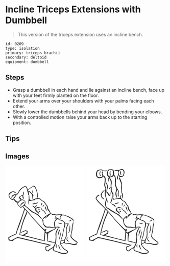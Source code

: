 # Incline Triceps Extensions with Dumbbell
> This version of the triceps extension uses an incline bench.

``` 
id: 0209 
type: isolation 
primary: triceps brachii 
secondary: deltoid 
equipment: dumbbell 
``` 

## Steps

 - Grasp a dumbbell in each hand and lie against an incline bench, face up with your feet firmly planted on the floor.
 - Extend your arms over your shoulders with your palms facing each other.
 - Slowly lower the dumbbells behind your head by bending your elbows.
 - With a controlled motion raise your arms back up to the starting position.

## Tips


## Images

<svg width="187pt" height="300" viewBox="0 0 187 225" xmlns="http://www.w3.org/2000/svg">
  <g fill="#FFF">
    <path d="M0 0h187v225H0V0m34.22 55.96c-2.8 3.13-4.16 7.24-6.85 10.41-2.87 1.91-4.88 4.67-6.6 7.6-2.16.61-1.59 2.94-1.91 4.64-4.58.1-8.28-3.78-9.67-7.85-.52-4.62 4.53-6.73 7.53-9.17 3.73.29 6.85 2.29 9.86 4.31-2-3.68-6.77-7.53-11.09-5.26-3.33 1.46-7.31 3.49-7.78 7.54-.65 5.37 3.88 9.53 8.06 12.05 1.32.91 2.34-.59 3.4-1.15 2.51 3.07 5.11 7.67 9.64 7.39-2.33 5.79 4.01 9.24 7.75 12.26 1.52-1.11 3.05-2.2 4.54-3.32.01 2.41 1.92 4.02 3.29 5.77-4.65 15.56-11.07 30.52-16.17 45.95-1.52 3.87-2.73 7.86-3.43 11.96-5.88 2.99-12.11 5.22-17.75 8.7-.1 2.39 0 4.81.69 7.13 3.04.63 6.08 1.24 9.17 1.52 4.32-3.36 9.3-8.01 15.24-6.29 6.39 1.12 12.69 2.73 18.94 4.45 12.44 1.82 24.41 5.8 36.74 8.16 5.13 1.38 10.48 1.86 15.49 3.71-3.14 1-6.26 2.07-9.26 3.44.2 2.62.35 5.24.43 7.87 1.99 1.32 4.16 2.35 6.44 3.09 2.65-4.09 7.28-5.74 10.92-8.68-1.84 3.86 1.25 8.13 5.22 8.67 5.89 1.15 10.84 5.29 16.96 5.52 3.88.04 8.19.59 11.61-1.65 1.01-1.14 2.54-3 1.13-4.44-2.12-3.09-6.12-3.81-8.72-6.32-2.28-3.3-5.65-5.79-7.15-9.62 2.2-1.25 4.42-2.48 6.63-3.71 2.8 2.57 6.91 2.08 10.42 2.24 5.29-.21 9.76 3.86 15.13 2.79 2.11-.05 6.86-1.08 5.35-3.89-4.59 1.67-9.78 2.36-14.4.37-4.27-1.71-8.85-.83-13.3-.65-3.39-5.18 1.36-10.75 3.2-15.62.64-4.92.35-9.92.02-14.85-.09-5.62 2.97-10.58 5.22-15.53-2.68-.1-5.35-.01-8.02.22-1.65-5.34-6.89-8.93-12.46-8.62 2.27-2.41-.86-6.23 1.99-8.39 1.76-2.89 5.2-2.6 8.07-2 4.54 1.72 9.13 3.39 13.05 6.33 3.95.75 7.34 3.84 7.7 7.93-1.38 5.25-3.05 10.49-3.33 15.95-.23 4.93-1.44 9.73-2.51 14.52-.43 2.15-1.19 4.65.33 6.56 4.03 6.03 11.11 8.83 15.91 14.14l-.32-2.83c-3.96-4.05-9.43-6.38-12.97-10.85-3.55-5.01-.23-11 .71-16.28.99-3.52.26-7.25 1.09-10.77 1.97-4.15 1.02-8.85 1.79-13.26.5-3.92-4.25-4.66-6.67-6.53-4.11-3.25-9.31-4.54-14.31-5.7-1.92-1.7-4.51-1.59-6.87-1.01l1.31-1.59c-4.18 1.08-8.53.39-12.77 1.06-3.25.49-6.31-2.6-9.42-.69-1.39-1.27-3.17-1.7-5-1.87-.39-4.21-3.42-7.37-5.5-10.83-.97-2.14-.93-4.59-1.83-6.76-1.63-2.49-4.27-4.29-5.17-7.23-.97-2.95-4.35-3.83-6.77-5.24-2.49-1.07-3.22-4.49-6.04-4.93-5.29-1.29-11.11-.23-15.75 2.58-3.08 1.55-6.78 1.69-8.9-1.42.25-3.08-.08-6.15-.59-9.18-2.18 3.05-.42 6.88-1.21 10.29-.83 4.36-.99 9 .85 13.14.13-3.13-.14-6.24-.21-9.36 4.92-.11 9.61-2.48 14.53-1.89-.13-.49-.37-1.49-.49-1.99 4.47-.26 10.15-3.26 13.64.98 2.26 3 6.26 3.59 8.73 6.32.54 1.16.94 2.39 1.36 3.6 4.61 2.76 4.92 8.3 6.12 12.96 2.09 2.97 4.6 5.64 6.62 8.69-4.67 1.28-8.06 4.9-12.26 7.1-3.13 1.68-4.97 4.84-7.26 7.43 1.43 3.56 1.41 7.47 2.5 11.1 1.55 2.4 3.2 4.8 5.25 6.81 3.15 1.28 6.59 1.03 9.91.86 4.29.34 8.5 1.4 12.82 1.62l-1.36 2.08c-6.65 1.63-12.35 5.56-18.69 8-.8-.79-1.6-1.59-2.39-2.39.73-1.87 1.5-3.73 2.25-5.59-1.51.31-3.04.58-4.56.81-1.66-.73-2.86-2.12-4.15-3.33-7.47-7.23-14.54-14.86-21.57-22.5-6.51-8.41-13.57-16.36-20.96-23.99a24.87 24.87 0 0 1-3.91-4.94c4.03-1.88 6.61 2.41 9.8 4.04 4.06 4.59 8.38 9.24 14.2 11.62 3.48 1.27 6.46 3.52 9.6 5.43 4.2 2.66 6.59 7.56 11.2 9.61-2.17-4.07-5.72-7.28-8.71-10.76-4.74-2.65-9.43-5.42-14.28-7.86-1.9-1.5-3.57-3.31-5.78-4.37-2.6-1.21-3.64-4.25-6.2-5.53-1.64-1.03-3.72-1.78-4.46-3.74-1.62-2.62 1.65-5.48.45-8.25-2.17-3.86-6.86-7.21-11.4-5.18.25-.72.73-2.15.97-2.87-1.1-.88-2.2-1.78-3.31-2.67 1.87-1.93 4.08-3.46 6.55-4.51.08 2.82.21 5.72 1.84 8.15 2.38-.92.97-2.99.56-4.66-1.68-4.14 2.76-8.77-.06-12.7-.69 2.78-1.11 5.63-1.73 8.43-4.47.65-8.17 3.59-9.97 7.71.51-.14 1.53-.42 2.04-.57.87 1.44 1.69 2.91 2.47 4.4-1.9 1.33-3.64 2.85-5.33 4.44-3.97-1.33-7.03-4.23-9.55-7.46 2.1-1.74 3.19-4.23 4.49-6.55 1.3-2.24 4.06-3.14 5.24-5.47 2.49-4.66 5.53-9.2 9.72-12.51 2.36-1.55 4.97-2.68 7.34-4.23 1.85 2.06 3.07 4.59 3.6 7.3.97 4.73 2.71 9.29 3.31 14.1.51-.77 1.02-1.54 1.52-2.31-.34-2.53-.7-5.06-1.31-7.54 3.43 3.04 9.16 5.46 8.8 10.88.22 2.75.66 5.47 1.05 8.2 2.59-2.88.08-7.11 2.13-10.39-1.07-1.15-2.14-2.31-3.22-3.44.79-3.01 3.46-6.58 1.53-9.63-.9 3.11-1.39 6.31-1.92 9.5-1.98-1.91-3.83-4.02-6.17-5.51-.84-.73-4.52-1.12-2.56-2.54 1.73-1.77 3.48-3.53 5.72-4.65 2.52-1.24 4.26-4.29 7.34-4.02 3.19 2.67 4.54 6.85 5.94 10.65 2.16 5.19.86 10.96 2.17 16.34.3-.4.91-1.18 1.21-1.58.39-9.02-2.13-17.92-6.61-25.71-1.73-1.48-4.51-1.13-6.16.33-3.17 2.57-7.1 4.11-9.76 7.29-.31.1-.94.28-1.25.37-.66-3.64-1.9-7.33-5.59-8.87-4.63 2.21-9.52 4.44-12.71 8.63m-19.6 20.15c.85-1.33 1.64-2.71 2.51-4.02 2.31-2.7 6.13-3.25 8.76-5.51-5.5-.6-12.65 3-11.27 9.53m54.05 10.26c-1.01.52-2.02 1.03-3.03 1.54l.52 1.96c-.83-.29-2.49-.88-3.32-1.17.86.64 1.71 1.29 2.55 1.94 2.63-1.06 5.51-1.09 8.2-1.88 1.03-.77 3.07-1.19 2.76-2.87-2.65 1.01-5.39 1.76-8.21 2.06.13-.4.4-1.19.53-1.58m15.64 7.7c.96-2.19 1.89-4.39 2.76-6.62-3.18-.2-3.35 4.37-2.76 6.62m3.18 2.63c1.6-1.54 3.04-3.24 4.46-4.95-2.81-.59-4 2.78-4.46 4.95m-18.25.26c-1.86-1.27-3.54-3.03-5.92-3.22 1.38 1.94 3.26 3.4 4.94 5.06 1.74 2.03 1.69 4.89 2.65 7.29 1.67 1.6 3.84 2.64 5.32 4.46.77 1.26 2.12 1.47 3.47 1.59-.97-1.87-1.84-4.01-3.94-4.85-2.37-.78-2.45-3.44-3.23-5.4-1.31-1.31-1.86-3.08-2.45-4.78 1.92-.9 3.39-2.44 4.54-4.18-2.75-.36-3.88 2.32-5.38 4.03M93.4 94.9c-.91 4.74 1.93 9.11 5.14 12.3-2.79-3.64-1.86-8.92-5.14-12.3m-22.05 4.28c.64.39 1.29.78 1.95 1.17 2.87-2.74 6.9-1.42 10.11-3.09-2.43-.11-4.84-.44-7.26-.63-1.61.83-3.12 1.86-4.8 2.55m12.59 2.84c2.6 2.78 6.27 4.42 8.47 7.61 1.21 1.57 1.74 3.75 3.65 4.67-1.51-5.19-5.16-10.02-10.48-11.67-.22-1.15-.44-2.3-.76-3.43-1.76-.13-1.01 1.78-.88 2.82m-8.05-.84c1.51.76 3.05 2.29 4.85 1.41-.27-2.35-3.31-1.08-4.85-1.41m1.18 4.68c1.42 1.03 2.98 1.83 4.61 2.48.05-.64.16-1.94.21-2.58-1.61.04-3.21.02-4.82.1m77.01 20.07c-.85 2.81-3.64 3.2-6.12 3.68 1.36.22 2.72.46 4.11.5 1.8-.44 4.26-2.59 2.01-4.18m-2.48 12.95c-1.04 3.57-.51 7.32-1.09 10.95-.69 2.81-1.81 5.5-2.42 8.33 4.92-5 4.5-12.86 3.51-19.28m-5.57 28.04c-.99 1.92-2.01 3.89-2.29 6.06 1.25 1.97 2.61 4.73 5.22 4.91-.67-2.09-2.38-3.43-4-4.78.44-2.03 1.7-4.07 1.07-6.19z"/>
    <path d="M29.32 89.15c2.04-3.87 5.6-6.72 9.55-8.47 3.55-.11 6.31 2.41 8.07 5.23-1.31 5.48-6.27 8.36-10.7 11.1-2.99-1.97-5.86-4.28-6.92-7.86m5.83 5.08c2.18-1.49 3.05-4.32 5.44-5.56 1.62-.82 3.35-1.43 5.02-2.15-4.82-2.87-10.33 2.91-10.46 7.71zM30.15 147.95c5.83-14.91 10.45-30.25 15.71-45.36 1.5 1.47 2.95 3 4.4 4.52a146.11 146.11 0 0 1-5.3 12.74c-5.43 13.24-9.1 27.12-11.93 41.12-.05 1.6 1.91 1.52 2.94 1.91 10.38 2.52 20.75 5.1 31.12 7.67 7.81 1.67 15.43 4.28 23.36 5.43.63.28 1.27.56 1.91.85.92-6.49.99-13.06 1.51-19.58 1.45 1 2.85 2.39 4.8 1.68-1.05 6.02-1.17 12.19-.52 18.27 3.38.3 6.5 1.82 9.87 2.28 2.87.86 6.38.39 8.69 2.61-1.32 2.69-2.79 5.3-4.23 7.93-3.98 3.41-9.25 4.92-12.84 8.87-1.3-.91-2.72-1.69-3.8-2.86-.23-1.7-.07-3.42-.06-5.13 4.25-.9 7.91-3.3 11.64-5.41-3.98.2-7.4-2.23-11.26-2.77-15.27-2.73-30.05-7.57-45.25-10.61-8.3-1.6-16.4-4.33-24.83-5.2l.52 1.87c-4.24 1.11-7.92 3.54-11.78 5.53-1.47-.24-2.94-.47-4.41-.69-.62-1.43-1.25-2.87-1.9-4.29 5.09-4.44 12.04-5.85 17.86-9.13.24-4.35 1.89-8.38 3.78-12.25z"/>
    <path d="M51.27 108.15c5.66 5.61 10.5 11.94 15.54 18.09 8.37 8.63 16.21 17.75 24.71 26.25 1.44 1.5.69 3.69.6 5.5-.77 5.74-.61 11.54-1.31 17.28-3.7-1.76-7.77-2.36-11.7-3.34-11.72-2.93-23.33-6.27-35.05-9.22a131.7 131.7 0 0 1 7.77-3.72c.2-2.13.39-4.26.55-6.39-1.77-.46-3.54-.89-5.3-1.39-3.83 1.91-7.86 3.35-11.82 4.95 1.55-4.64 2.92-9.34 3.94-14.12 3.02-9.52 6.27-19.03 10.82-27.94.98-1.83 1.01-3.94 1.25-5.95zM97.61 120.91c3.67-2.49 6.03-7.3 10.75-7.91 1.03 1.02 1.93 2.16 2.89 3.26.85-.64 1.7-1.29 2.54-1.96 5.08 4.21 11.55.58 17.35 1.07-2.95 2.31-4.18 6.37-2.58 9.86-.64.39-1.27.78-1.9 1.17l-.06-.89c-1.47-2.23-3.55-3.62-6.28-3.62-.67-1.58-1.55-3.08-3-4.05.1 1.32.24 2.64.42 3.95-.9.63-1.82 1.22-2.77 1.76 2.09.07 4.18.17 6.27.29-7.11 4.15-8.47 13.65-5.11 20.68-4.85.51-9.32-2.16-14.16-1.72-2.19-.16-4.78.55-6.58-1.08a35.664 35.664 0 0 1-4.79-4.4c-.99-2.89-1.99-6.1-.89-9.11-.83-.51-1.66-1.02-2.48-1.53 3.28-3.05 6.45-6.25 10.42-8.43l-.04 2.66m-1.78-.78c-1.02.8-2.33 2.1-1.95 3.51 1.36.03 2.21-1.55 3.02-2.46.15-.88-.21-1.23-1.07-1.05z"/>
    <path d="M117.92 129.13c1.19-1.78 3.1-2.92 4.78-4.2 4.16 2.47 8.86 3.73 13.19 5.81 2.71 1.35 2.7 4.67 2.98 7.27-.89 6.8-3.4 13.29-4.11 20.12-1.33 8.69-6.21 16.83-5.63 25.77 2.1 4.27 5.17 8.01 8.22 11.64 2.91 2.11 6.49 3.36 8.49 6.55-1.41 1.16-2.99 2.23-4.93 1.97-3.04-.14-6.13 1.37-9.06-.03-5.1-2.18-10.53-3.39-15.77-5.13-2.4-.76-3.02-3.67-2.52-5.85 1.65-4.13 3.94-7.97 5.45-12.16 1.16-6.88.91-13.91.92-20.86-.11-5.77 4.76-10.09 5.24-15.65 1.11.18 3.33.53 4.44.71-3.35-3.23-7.89-2.38-11.92-1.23-1.24-4.8-2.06-10.1.23-14.73m5.92 4.94c2.95 1.97 8.36 3.72 10.06-.58-3.26 1.98-6.61-.06-10.06.58m.8 21.36c-.68 3.18-1.5 6.43-.99 9.7 1.11-5.37 4.17-10.3 4.32-15.82-2.13 1.32-2.61 3.92-3.33 6.12m6.05-1.27c-1.9 6.61-3.7 13.28-4.69 20.1 3.78-5.94 3.68-13.26 5.58-19.86-.22-.06-.66-.18-.89-.24m-10.66 38.99c.98-3.05-.54-6.3.82-9.36-3.71 1.6-2.06 6.57-.82 9.36m4.62-5.37c.61 3.49 2.33 6.98 5.15 9.2-.85-3.98-3.93-7.39-3.19-11.66-.88.67-2.43 1.04-1.96 2.46z"/>
    <path d="M140.98 136.41c1.81.16 3.63.29 5.44.44-1.68 4.93-4.77 9.73-4.1 15.13.39 3.64.4 7.3.12 10.95-.12 4.22-2.72 7.72-4.22 11.52-2.41-.66-4.78-.06-7.04.85 1.06-5.55 4.22-10.51 4.61-16.22.21-3.86 2.03-7.44 1.87-11.33 2.35-3.34 3.32-7.3 3.32-11.34zM118.86 146.64c-.41-.62-.81-1.24-1.21-1.86 1.32-.09 3.96-.26 5.28-.34.48.48.96.96 1.44 1.45-3.35 2.78-4.71 7.08-6.07 11.05-1.26 3.61.35 7.31.02 10.98-.32 4.15-1.06 8.26-1.33 12.42-5.65-1.85-11.56-3.86-17.56-3.61-.3-6.42.7-12.84 1.84-19.14 4.97-1.83 8.7-5.81 13.67-7.57 1.58-.75 2.65-2.22 3.92-3.38zM35.1 156.55c4.64.63 8.42-3.13 12.88-3.4 2.64-.15 3.34 3 1.44 4.43-2.61 1.68-5.55 2.82-8.13 4.58-2.45-.38-4.89-.76-7.35-1.04.37-1.53.76-3.05 1.16-4.57zM130.63 176.94c2.23-1.32 4.7-1.82 7.27-1.3.03 4.41-4.11 5.8-7.39 7.42.06-2.04.1-4.08.12-6.12z"/>
  </g>
  <g fill="#333">
    <path d="M34.22 55.96c3.19-4.19 8.08-6.42 12.71-8.63 3.69 1.54 4.93 5.23 5.59 8.87.31-.09.94-.27 1.25-.37 2.66-3.18 6.59-4.72 9.76-7.29 1.65-1.46 4.43-1.81 6.16-.33 4.48 7.79 7 16.69 6.61 25.71-.3.4-.91 1.18-1.21 1.58-1.31-5.38-.01-11.15-2.17-16.34-1.4-3.8-2.75-7.98-5.94-10.65-3.08-.27-4.82 2.78-7.34 4.02-2.24 1.12-3.99 2.88-5.72 4.65-1.96 1.42 1.72 1.81 2.56 2.54 2.34 1.49 4.19 3.6 6.17 5.51.53-3.19 1.02-6.39 1.92-9.5 1.93 3.05-.74 6.62-1.53 9.63 1.08 1.13 2.15 2.29 3.22 3.44-2.05 3.28.46 7.51-2.13 10.39-.39-2.73-.83-5.45-1.05-8.2.36-5.42-5.37-7.84-8.8-10.88.61 2.48.97 5.01 1.31 7.54-.5.77-1.01 1.54-1.52 2.31-.6-4.81-2.34-9.37-3.31-14.1-.53-2.71-1.75-5.24-3.6-7.3-2.37 1.55-4.98 2.68-7.34 4.23-4.19 3.31-7.23 7.85-9.72 12.51-1.18 2.33-3.94 3.23-5.24 5.47-1.3 2.32-2.39 4.81-4.49 6.55 2.52 3.23 5.58 6.13 9.55 7.46 1.69-1.59 3.43-3.11 5.33-4.44-.78-1.49-1.6-2.96-2.47-4.4-.51.15-1.53.43-2.04.57 1.8-4.12 5.5-7.06 9.97-7.71.62-2.8 1.04-5.65 1.73-8.43 2.82 3.93-1.62 8.56.06 12.7.41 1.67 1.82 3.74-.56 4.66-1.63-2.43-1.76-5.33-1.84-8.15a19.993 19.993 0 0 0-6.55 4.51c1.11.89 2.21 1.79 3.31 2.67-.24.72-.72 2.15-.97 2.87 4.54-2.03 9.23 1.32 11.4 5.18 1.2 2.77-2.07 5.63-.45 8.25.74 1.96 2.82 2.71 4.46 3.74 2.56 1.28 3.6 4.32 6.2 5.53 2.21 1.06 3.88 2.87 5.78 4.37 4.85 2.44 9.54 5.21 14.28 7.86 2.99 3.48 6.54 6.69 8.71 10.76-4.61-2.05-7-6.95-11.2-9.61-3.14-1.91-6.12-4.16-9.6-5.43-5.82-2.38-10.14-7.03-14.2-11.62-3.19-1.63-5.77-5.92-9.8-4.04a24.87 24.87 0 0 0 3.91 4.94c7.39 7.63 14.45 15.58 20.96 23.99 7.03 7.64 14.1 15.27 21.57 22.5 1.29 1.21 2.49 2.6 4.15 3.33 1.52-.23 3.05-.5 4.56-.81-.75 1.86-1.52 3.72-2.25 5.59.79.8 1.59 1.6 2.39 2.39 6.34-2.44 12.04-6.37 18.69-8l1.36-2.08c-4.32-.22-8.53-1.28-12.82-1.62-3.32.17-6.76.42-9.91-.86-2.05-2.01-3.7-4.41-5.25-6.81-1.09-3.63-1.07-7.54-2.5-11.1 2.29-2.59 4.13-5.75 7.26-7.43 4.2-2.2 7.59-5.82 12.26-7.1-2.02-3.05-4.53-5.72-6.62-8.69-1.2-4.66-1.51-10.2-6.12-12.96-.42-1.21-.82-2.44-1.36-3.6-2.47-2.73-6.47-3.32-8.73-6.32-3.49-4.24-9.17-1.24-13.64-.98.12.5.36 1.5.49 1.99-4.92-.59-9.61 1.78-14.53 1.89.07 3.12.34 6.23.21 9.36-1.84-4.14-1.68-8.78-.85-13.14.79-3.41-.97-7.24 1.21-10.29.51 3.03.84 6.1.59 9.18 2.12 3.11 5.82 2.97 8.9 1.42 4.64-2.81 10.46-3.87 15.75-2.58 2.82.44 3.55 3.86 6.04 4.93 2.42 1.41 5.8 2.29 6.77 5.24.9 2.94 3.54 4.74 5.17 7.23.9 2.17.86 4.62 1.83 6.76 2.08 3.46 5.11 6.62 5.5 10.83 1.83.17 3.61.6 5 1.87 3.11-1.91 6.17 1.18 9.42.69 4.24-.67 8.59.02 12.77-1.06l-1.31 1.59c2.36-.58 4.95-.69 6.87 1.01 5 1.16 10.2 2.45 14.31 5.7 2.42 1.87 7.17 2.61 6.67 6.53-.77 4.41.18 9.11-1.79 13.26-.83 3.52-.1 7.25-1.09 10.77-.94 5.28-4.26 11.27-.71 16.28 3.54 4.47 9.01 6.8 12.97 10.85l.32 2.83c-4.8-5.31-11.88-8.11-15.91-14.14-1.52-1.91-.76-4.41-.33-6.56 1.07-4.79 2.28-9.59 2.51-14.52.28-5.46 1.95-10.7 3.33-15.95-.36-4.09-3.75-7.18-7.7-7.93-3.92-2.94-8.51-4.61-13.05-6.33-2.87-.6-6.31-.89-8.07 2-2.85 2.16.28 5.98-1.99 8.39 5.57-.31 10.81 3.28 12.46 8.62 2.67-.23 5.34-.32 8.02-.22-2.25 4.95-5.31 9.91-5.22 15.53.33 4.93.62 9.93-.02 14.85-1.84 4.87-6.59 10.44-3.2 15.62 4.45-.18 9.03-1.06 13.3.65 4.62 1.99 9.81 1.3 14.4-.37 1.51 2.81-3.24 3.84-5.35 3.89-5.37 1.07-9.84-3-15.13-2.79-3.51-.16-7.62.33-10.42-2.24-2.21 1.23-4.43 2.46-6.63 3.71 1.5 3.83 4.87 6.32 7.15 9.62 2.6 2.51 6.6 3.23 8.72 6.32 1.41 1.44-.12 3.3-1.13 4.44-3.42 2.24-7.73 1.69-11.61 1.65-6.12-.23-11.07-4.37-16.96-5.52-3.97-.54-7.06-4.81-5.22-8.67-3.64 2.94-8.27 4.59-10.92 8.68-2.28-.74-4.45-1.77-6.44-3.09-.08-2.63-.23-5.25-.43-7.87 3-1.37 6.12-2.44 9.26-3.44-5.01-1.85-10.36-2.33-15.49-3.71-12.33-2.36-24.3-6.34-36.74-8.16-6.25-1.72-12.55-3.33-18.94-4.45-5.94-1.72-10.92 2.93-15.24 6.29-3.09-.28-6.13-.89-9.17-1.52-.69-2.32-.79-4.74-.69-7.13 5.64-3.48 11.87-5.71 17.75-8.7.7-4.1 1.91-8.09 3.43-11.96 5.1-15.43 11.52-30.39 16.17-45.95-1.37-1.75-3.28-3.36-3.29-5.77-1.49 1.12-3.02 2.21-4.54 3.32-3.74-3.02-10.08-6.47-7.75-12.26-4.53.28-7.13-4.32-9.64-7.39-1.06.56-2.08 2.06-3.4 1.15-4.18-2.52-8.71-6.68-8.06-12.05.47-4.05 4.45-6.08 7.78-7.54 4.32-2.27 9.09 1.58 11.09 5.26-3.01-2.02-6.13-4.02-9.86-4.31-3 2.44-8.05 4.55-7.53 9.17 1.39 4.07 5.09 7.95 9.67 7.85.32-1.7-.25-4.03 1.91-4.64 1.72-2.93 3.73-5.69 6.6-7.6 2.69-3.17 4.05-7.28 6.85-10.41m-4.9 33.19c1.06 3.58 3.93 5.89 6.92 7.86 4.43-2.74 9.39-5.62 10.7-11.1-1.76-2.82-4.52-5.34-8.07-5.23-3.95 1.75-7.51 4.6-9.55 8.47m.83 58.8c-1.89 3.87-3.54 7.9-3.78 12.25-5.82 3.28-12.77 4.69-17.86 9.13.65 1.42 1.28 2.86 1.9 4.29 1.47.22 2.94.45 4.41.69 3.86-1.99 7.54-4.42 11.78-5.53l-.52-1.87c8.43.87 16.53 3.6 24.83 5.2 15.2 3.04 29.98 7.88 45.25 10.61 3.86.54 7.28 2.97 11.26 2.77-3.73 2.11-7.39 4.51-11.64 5.41-.01 1.71-.17 3.43.06 5.13 1.08 1.17 2.5 1.95 3.8 2.86 3.59-3.95 8.86-5.46 12.84-8.87 1.44-2.63 2.91-5.24 4.23-7.93-2.31-2.22-5.82-1.75-8.69-2.61-3.37-.46-6.49-1.98-9.87-2.28-.65-6.08-.53-12.25.52-18.27-1.95.71-3.35-.68-4.8-1.68-.52 6.52-.59 13.09-1.51 19.58-.64-.29-1.28-.57-1.91-.85-7.93-1.15-15.55-3.76-23.36-5.43-10.37-2.57-20.74-5.15-31.12-7.67-1.03-.39-2.99-.31-2.94-1.91 2.83-14 6.5-27.88 11.93-41.12 1.97-4.16 3.73-8.41 5.3-12.74-1.45-1.52-2.9-3.05-4.4-4.52-5.26 15.11-9.88 30.45-15.71 45.36m21.12-39.8c-.24 2.01-.27 4.12-1.25 5.95-4.55 8.91-7.8 18.42-10.82 27.94-1.02 4.78-2.39 9.48-3.94 14.12 3.96-1.6 7.99-3.04 11.82-4.95 1.76.5 3.53.93 5.3 1.39-.16 2.13-.35 4.26-.55 6.39a131.7 131.7 0 0 0-7.77 3.72c11.72 2.95 23.33 6.29 35.05 9.22 3.93.98 8 1.58 11.7 3.34.7-5.74.54-11.54 1.31-17.28.09-1.81.84-4-.6-5.5-8.5-8.5-16.34-17.62-24.71-26.25-5.04-6.15-9.88-12.48-15.54-18.09m46.34 12.76l.04-2.66c-3.97 2.18-7.14 5.38-10.42 8.43.82.51 1.65 1.02 2.48 1.53-1.1 3.01-.1 6.22.89 9.11 1.45 1.61 3.07 3.08 4.79 4.4 1.8 1.63 4.39.92 6.58 1.08 4.84-.44 9.31 2.23 14.16 1.72-3.36-7.03-2-16.53 5.11-20.68-2.09-.12-4.18-.22-6.27-.29.95-.54 1.87-1.13 2.77-1.76-.18-1.31-.32-2.63-.42-3.95 1.45.97 2.33 2.47 3 4.05 2.73 0 4.81 1.39 6.28 3.62l.06.89c.63-.39 1.26-.78 1.9-1.17-1.6-3.49-.37-7.55 2.58-9.86-5.8-.49-12.27 3.14-17.35-1.07-.84.67-1.69 1.32-2.54 1.96-.96-1.1-1.86-2.24-2.89-3.26-4.72.61-7.08 5.42-10.75 7.91m20.31 8.22c-2.29 4.63-1.47 9.93-.23 14.73 4.03-1.15 8.57-2 11.92 1.23-1.11-.18-3.33-.53-4.44-.71-.48 5.56-5.35 9.88-5.24 15.65-.01 6.95.24 13.98-.92 20.86-1.51 4.19-3.8 8.03-5.45 12.16-.5 2.18.12 5.09 2.52 5.85 5.24 1.74 10.67 2.95 15.77 5.13 2.93 1.4 6.02-.11 9.06.03 1.94.26 3.52-.81 4.93-1.97-2-3.19-5.58-4.44-8.49-6.55-3.05-3.63-6.12-7.37-8.22-11.64-.58-8.94 4.3-17.08 5.63-25.77.71-6.83 3.22-13.32 4.11-20.12-.28-2.6-.27-5.92-2.98-7.27-4.33-2.08-9.03-3.34-13.19-5.81-1.68 1.28-3.59 2.42-4.78 4.2m23.06 7.28c0 4.04-.97 8-3.32 11.34.16 3.89-1.66 7.47-1.87 11.33-.39 5.71-3.55 10.67-4.61 16.22 2.26-.91 4.63-1.51 7.04-.85 1.5-3.8 4.1-7.3 4.22-11.52.28-3.65.27-7.31-.12-10.95-.67-5.4 2.42-10.2 4.1-15.13-1.81-.15-3.63-.28-5.44-.44m-22.12 10.23c-1.27 1.16-2.34 2.63-3.92 3.38-4.97 1.76-8.7 5.74-13.67 7.57-1.14 6.3-2.14 12.72-1.84 19.14 6-.25 11.91 1.76 17.56 3.61.27-4.16 1.01-8.27 1.33-12.42.33-3.67-1.28-7.37-.02-10.98 1.36-3.97 2.72-8.27 6.07-11.05-.48-.49-.96-.97-1.44-1.45-1.32.08-3.96.25-5.28.34.4.62.8 1.24 1.21 1.86m-83.76 9.91c-.4 1.52-.79 3.04-1.16 4.57 2.46.28 4.9.66 7.35 1.04 2.58-1.76 5.52-2.9 8.13-4.58 1.9-1.43 1.2-4.58-1.44-4.43-4.46.27-8.24 4.03-12.88 3.4m95.53 20.39c-.02 2.04-.06 4.08-.12 6.12 3.28-1.62 7.42-3.01 7.39-7.42-2.57-.52-5.04-.02-7.27 1.3z"/>
    <path d="M14.62 76.11c-1.38-6.53 5.77-10.13 11.27-9.53-2.63 2.26-6.45 2.81-8.76 5.51-.87 1.31-1.66 2.69-2.51 4.02zM35.15 94.23c.13-4.8 5.64-10.58 10.46-7.71-1.67.72-3.4 1.33-5.02 2.15-2.39 1.24-3.26 4.07-5.44 5.56zM68.67 86.37c-.13.39-.4 1.18-.53 1.58 2.82-.3 5.56-1.05 8.21-2.06.31 1.68-1.73 2.1-2.76 2.87-2.69.79-5.57.82-8.2 1.88-.84-.65-1.69-1.3-2.55-1.94.83.29 2.49.88 3.32 1.17l-.52-1.96c1.01-.51 2.02-1.02 3.03-1.54zM84.31 94.07c-.59-2.25-.42-6.82 2.76-6.62-.87 2.23-1.8 4.43-2.76 6.62zM87.49 96.7c.46-2.17 1.65-5.54 4.46-4.95-1.42 1.71-2.86 3.41-4.46 4.95zM69.24 96.96c1.5-1.71 2.63-4.39 5.38-4.03-1.15 1.74-2.62 3.28-4.54 4.18.59 1.7 1.14 3.47 2.45 4.78.78 1.96.86 4.62 3.23 5.4 2.1.84 2.97 2.98 3.94 4.85-1.35-.12-2.7-.33-3.47-1.59-1.48-1.82-3.65-2.86-5.32-4.46-.96-2.4-.91-5.26-2.65-7.29-1.68-1.66-3.56-3.12-4.94-5.06 2.38.19 4.06 1.95 5.92 3.22zM93.4 94.9c3.28 3.38 2.35 8.66 5.14 12.3-3.21-3.19-6.05-7.56-5.14-12.3z"/>
    <path d="M71.35 99.18c1.68-.69 3.19-1.72 4.8-2.55 2.42.19 4.83.52 7.26.63-3.21 1.67-7.24.35-10.11 3.09-.66-.39-1.31-.78-1.95-1.17zM83.94 102.02c-.13-1.04-.88-2.95.88-2.82.32 1.13.54 2.28.76 3.43 5.32 1.65 8.97 6.48 10.48 11.67-1.91-.92-2.44-3.1-3.65-4.67-2.2-3.19-5.87-4.83-8.47-7.61zM75.89 101.18c1.54.33 4.58-.94 4.85 1.41-1.8.88-3.34-.65-4.85-1.41zM77.07 105.86c1.61-.08 3.21-.06 4.82-.1-.05.64-.16 1.94-.21 2.58-1.63-.65-3.19-1.45-4.61-2.48zM95.83 120.13c.86-.18 1.22.17 1.07 1.05-.81.91-1.66 2.49-3.02 2.46-.38-1.41.93-2.71 1.95-3.51zM154.08 125.93c2.25 1.59-.21 3.74-2.01 4.18-1.39-.04-2.75-.28-4.11-.5 2.48-.48 5.27-.87 6.12-3.68zM123.84 134.07c3.45-.64 6.8 1.4 10.06-.58-1.7 4.3-7.11 2.55-10.06.58zM151.6 138.88c.99 6.42 1.41 14.28-3.51 19.28.61-2.83 1.73-5.52 2.42-8.33.58-3.63.05-7.38 1.09-10.95zM124.64 155.43c.72-2.2 1.2-4.8 3.33-6.12-.15 5.52-3.21 10.45-4.32 15.82-.51-3.27.31-6.52.99-9.7zM130.69 154.16c.23.06.67.18.89.24-1.9 6.6-1.8 13.92-5.58 19.86.99-6.82 2.79-13.49 4.69-20.1zM146.03 166.92c.63 2.12-.63 4.16-1.07 6.19 1.62 1.35 3.33 2.69 4 4.78-2.61-.18-3.97-2.94-5.22-4.91.28-2.17 1.3-4.14 2.29-6.06zM120.03 193.15c-1.24-2.79-2.89-7.76.82-9.36-1.36 3.06.16 6.31-.82 9.36zM124.65 187.78c-.47-1.42 1.08-1.79 1.96-2.46-.74 4.27 2.34 7.68 3.19 11.66-2.82-2.22-4.54-5.71-5.15-9.2z"/>
  </g>
</svg>

<svg width="187pt" height="300" viewBox="0 0 187 225" xmlns="http://www.w3.org/2000/svg">
  <g fill="#FFF">
    <path d="M0 0h187v225H0V0m25.98 11.16c-2.7 4.48-4.01 10.22-1.08 14.93 2.8 4.43 9.07 3.59 13.26 1.92.44-1.11.89-2.22 1.43-3.29 1.5 1.58 3.68 2.83 4.13 5.15.33 4.07 0 8.14-.8 12.13-.98 3.99.82 7.87 2.55 11.35-.54 2.84-.66 5.74-1.3 8.57-1.25 5.61 1.28 11.05 3.3 16.15-2.21 5.58-4.75 12.07-1.52 17.8 1.47 4.25 6.28 5.09 9.13 8.04 1.9 1.65 4.17 2.76 6.36 3.95 5.55 3.65 12.19 5.77 16.91 10.66 2.65 2.38 4.69 5.59 8.14 6.9-2.47-4.01-5.8-7.44-8.97-10.89-3.74-2.21-7.69-4.06-11.22-6.61-3.28-2.52-7.34-3.79-10.5-6.5-2.03-1.95-4.93-2.4-7.16-4.02-3.2-4.93-2.42-11.09-.43-16.32.45 1.92.9 3.83 1.36 5.75.26-.39.76-1.16 1.01-1.55-.05-5.07-3.19-9.37-4.1-14.26-1.01-4.62-.37-9.37.51-13.94 1-4.89-2.75-9.15-1.98-14.03.78-4.62 1.47-9.29.9-13.98-1.02-2.64-2.44-5.29-5.41-6.05-.55-1.44-1.14-2.87-1.89-4.22.19-2.09.57-4.17 1.56-6.04 3.39.4 6.82.4 10.21-.04-1.58 2.83-1.64 6.09-1.34 9.24 1.03 2.45 3.6 3.78 4.71 6.18 1.32 2.94 3.56 5.49 4.09 8.75.94 4.35-.71 8.77.03 13.13.57 3.01-.4 6.08.18 9.09 1.04 2.55 3.14 4.84 2.84 7.78-.1 2.67-.31 5.33-.47 8-.37 4.61-2.56 8.78-3.93 13.13 3.68-2.33 4.63-6.78 5.67-10.7.94-3.94-1.35-8.07.51-11.87.73 2.96-1.22 6.63 1.26 9 .43-3.13.3-6.28.04-9.41-.85-1.19-1.63-2.42-2.32-3.7-2.66-3.23-.57-7.49-1.83-11.15-1.2-3.99 1.16-8.01.55-12.09.2-4.24-3.09-7.26-4.84-10.8 1.81-.15 3.69.07 5.45-.45 1.53-.97 2.69-2.4 3.99-3.64 4.86 5.13 2.67 12.56 2.81 18.85-.58 5.91 4.74 11.3 2.38 17.19-2.26 5.46-1.18 11.82 2.25 16.52.03-3.45-.71-6.83-1.21-10.23-.51-3.22 1.12-6.19 2.17-9.12.66 1.14 1.32 2.28 1.97 3.42-1.04 4.25-1.24 8.68-.14 12.93.44-.56 1.88-.68 1.54-1.64-.85-3.72-.17-7.46.15-11.19-.97-2.63-2.43-5.04-3.87-7.44l-.56 4.08c-.16-2.73.43-5.78-1.22-8.18-2.75-5.13-.11-10.97-1-16.4-.64-3.15-.53-6.86-3.14-9.15-2.18-1.73-.78-4.59-1.08-6.93-.16-3.38-1.86-7.82-5.98-7.48-3.2.24-8.41-.84-9.18 3.54-3.08-1.68-6.75-.06-10.08-.52-3.86-4.62-10.24-2.37-14.8-.3m50.3-.69c-3.65-.56-7.75-.56-10.73 1.95 3.15-.07 6.28-.84 9.44-.42-.3 4.62-.37 9.32 2.24 13.35 2.68 1.38 5.91.89 8.75.35 3.39-1.87 3.76-6.34 4.29-9.76.76-3.76-2.2-8.09-6.16-8.03-2.91-.34-5.28 1.6-7.83 2.56M75.1 33.53c.2-3.68-.14-7.43-1.29-10.94-1.78 3.47-1.02 7.89 1.29 10.94m-23.98-7.71c.63 5.28 1.56 10.54 2.89 15.7 0-5.25.24-11.24-2.89-15.7m26.07 3.42c1.69 4.94 4.46 9.5 5.49 14.66.43 2.72-.73 5.35-.69 8.06.43 2.04 1.15 4.07.78 6.19-.68 3.79 1.57 7.18 1.95 10.85-.21 2.8-.94 5.59-.41 8.41 2.44-3.68 2.89-8.94 1.11-13-1.97-2.85-1.05-6.16-.92-9.34-1.13-5.15.68-10.45-.83-15.55-.96-4.35-3.18-8.23-4.77-12.34-.57.68-1.14 1.37-1.71 2.06m-30.35 9.83c.08 3.58 2.24 6.58 3.03 9.98-1.34 4.84-2.55 9.82-1.81 14.89 1.14.79 2.45 1.29 3.6 2.07.03.79.09 2.37.11 3.17 1.54.56 3.08 1.14 4.62 1.72.62-3.03 1.29-6.07 1.34-9.18-.52 1.53-.97 3.07-1.32 4.64-.82.75-1.64 1.49-2.46 2.23-.12-3.35-2.36-5.54-4.63-7.65.04-3.88.81-7.84 2.81-11.21-1.44-3.68-2.36-7.81-5.29-10.66m6.81 14.05c-.01.46-.01 1.37-.01 1.83 2.02-1.14 4.11-2.42 4.2-5.06-1.54.88-2.82 2.12-4.19 3.23M34.34 67.55c.61 2.38.78 4.94 2.06 7.08 1.64 2.26 4.17 3.8 6.86 4.47-2.29-3.01-6.27-4.95-6.71-9.12.23-5.6 4.24-9.62 7.96-13.3-5.28 1.4-7.88 6.41-10.17 10.87m-12.11 8.53c4.63 10.56 15.11 16.35 22.16 25.02-1.89 5.55-3.27 11.26-5.67 16.62-2.32 7.97-5.96 15.46-8.45 23.37-1.9 6.01-4.52 11.81-5.54 18.08-5.93 2.86-12.1 5.22-17.76 8.63.1 2.36.11 4.73.61 7.05 3.04.66 6.1 1.29 9.2 1.64 3.46-2.71 7.01-5.67 11.38-6.73 10 .64 19.39 4.63 29.29 5.92 10.2 2.14 20.2 5.11 30.43 7.11 5.19 1.32 10.51 2.04 15.66 3.56-3.21 1.08-6.42 2.15-9.5 3.55.18 2.65.34 5.3.46 7.96 2.01 1.2 4.13 2.21 6.31 3.06 2.76-3.85 7.04-5.86 10.82-8.47-.9 2.91.27 6.5 3.27 7.64 3.65 1.32 7.46 2.19 10.91 4.03 5 2.56 10.8 2.7 16.26 2.04 2.53-.34 5.47-2.22 5.19-5.06-2.12-4.18-7.61-4.56-10.16-8.32-2.05-2.73-4.86-4.93-6.1-8.21 1.9-1.61 4.21-2.57 6.34-3.8 3.1 2.15 7.01 2.15 10.62 2.11 3.33-.03 6.4 1.31 9.47 2.42 4.32 1.02 9.33.62 12.6-2.72-2.74-1.01-5.38.62-8.12.67-5.18 1-9.8-2.86-14.97-2.13-2 .15-4 .21-6 .29l-1.76-2.48c.54-4.69 2.75-8.87 4.74-13.06.65-4.91.34-9.91.03-14.85-.06-5.62 2.93-10.61 5.28-15.52-2.67-.1-5.34-.03-8 .2-1.76-5.14-6.51-8.5-11.9-8.74-.21-.27-.63-.8-.84-1.07.76-3.71 1.24-8.51 5.66-9.63 6.69.23 12.7 3.69 18.31 7.03 4.42.84 8.45 5.78 6.32 10.23-1.39 5.08-2.64 10.22-2.8 15.51-.34 5.83-2.74 11.36-2.89 17.19 3.41 7.35 11.71 10.25 16.97 16 .36-3.55-3.12-5.02-5.37-6.95-3.56-2.73-8.17-5.09-9.44-9.75-1.02-4.55 1.35-8.92 2.07-13.35 1.14-4.51 0-9.36 2.08-13.67.19-4.17.85-8.4.59-12.57-5.99-4.9-13.08-8.52-20.72-10.13-2.01-1.34-4.43-1.48-6.76-1.03.23-.32.7-.95.94-1.26-4.16.67-8.4.29-12.57.86-3.22.34-6.21-2.29-9.4-.86-1.53-.91-3.2-1.49-4.95-1.81-.61-5.58-6.13-9-6.59-14.58-.32-4.3-4.81-6.32-6.03-10.23-1.26-3.33-5.34-3.92-7.83-6.01-1.43-1.7-2.82-3.43-4.3-5.09-1.79-2.84 1.4-5.46 1.56-8.34-1.16 1.17-2.21 2.44-3.24 3.73-.16 1.22-.37 2.43-.63 3.64-4.32 1.46-8.81 2.45-13.36 2.84-.74-.37-2.22-1.1-2.95-1.47.29.95.87 2.85 1.16 3.79 4.61-2.02 9.7-2.52 14.68-2.26 3.57.23 4.74 4.21 7.85 5.3 3.05 1.25 5.7 3.45 6.27 6.84 1.76 1.6 3.75 3.24 4.34 5.66 1.08 3 .72 6.63 3.02 9.09a95.32 95.32 0 0 1 5.29 6.89c-2.87 1-5.44 2.62-7.95 4.29 1.88 2.18-.99 3.69-2.51 4.91.1-.47.31-1.41.42-1.89-.09-.39-.28-1.17-.37-1.56-3.82 2.23-6.52 5.74-9.33 9.06 2.46 4.11 1.07 9.57 4.37 13.23 1.19 1.51 2.21 3.19 3.69 4.45 3.15 1.3 6.62 1.02 9.94.88 4.27.37 8.47 1.33 12.75 1.64-.32.5-.96 1.49-1.28 1.98-6.66 1.72-12.42 5.57-18.77 8.06-.78-.81-1.57-1.62-2.36-2.43.75-1.86 1.52-3.7 2.29-5.55-1.56.32-3.13.57-4.7.77-2.96-1.69-5.04-4.5-7.57-6.74-7.99-8.32-16.29-16.41-23.27-25.62-5.27-6.38-10.93-12.41-16.77-18.27-6.31-7.56-14.57-13.35-19.95-21.7.79-3.72 3.72-6.13 7.05-7.58-.22-.41-.68-1.22-.9-1.62-4.1 1.09-6.52 4.7-8.32 8.27m45.45 11.89c-.09.3-.29.91-.38 1.21 3.29.38 6.53 0 9.26-2.01-.12-.28-.38-.85-.5-1.13-2.71.98-5.52 1.61-8.38 1.93m16.58 6.23c1.09-2.34 2.07-4.77 2.59-7.31-2.81 1.25-3.19 4.64-2.59 7.31m-25.52-6.11c1.19 1.79 2.67 3.41 4.78 4.09 2.61.89 3.68 3.69 5.81 5.24.09-2.52-.87-5.33-3.42-6.29-2.47-.82-4.84-1.88-7.17-3.04m28.82 8.32c1.68-1.53 3.84-3.07 3.91-5.57-1.89 1.39-3.6 3.11-3.91 5.57m-14.35-3.2c.59.56.59.56 0 0m20.19 1.48c-1.09 4.88 2.05 8.97 4.93 12.49-2.09-3.99-2.08-8.87-4.93-12.49m-23.65 6.28c.51 2.29.27 5.29 2.77 6.48 2.57 1.5 4.15 4.57 7.31 4.96-.98-1.97-1.93-4.16-4.04-5.16-2.76-1.09-2.62-4.45-3.82-6.74 3.7-1.88 7.73-2.32 11.74-3.07-2.56-.45-5.16-.56-7.72-.96-2.05 1.55-4.18 2.97-6.24 4.49m14.35-2.58c-1.83 4.23 2.83 5.89 5.35 8.15 2.84 2.16 4 5.71 6.58 8.11-.93-5.55-5.22-10.06-10.33-12.12-.46-1.41-.97-2.8-1.6-4.14M75.73 101c1.74 1.39 3.78 2.51 5.86 1-1.88-.71-3.87-.94-5.86-1m1.2 4.91c1.53.89 3.07 1.74 4.65 2.53.09-.67.27-2.01.35-2.68-1.66.08-3.33.1-5 .15m71.01 23.98c3.12.75 7.7.04 7.31-4.16-2.06 2.01-4.44 3.57-7.31 4.16m2.02 21.9c-.67 2.18-1.44 4.32-1.91 6.55 4.95-5.2 4.51-13.03 3.59-19.62-1.21 4.27-.26 8.85-1.68 13.07m-3.75 14.95c-1.08 1.99-2.28 4.03-2.47 6.34 1.25 2.11 2.83 4.31 5.28 5.11-.65-2.17-2.32-3.66-3.98-5.06.49-2.11 1.22-4.2 1.17-6.39z"/>
    <path d="M52.2 12.48c1-1.03 1.98-2.09 2.96-3.15 3.05.56 8.4.16 8.04 4.69-.46 3.29.81 7.56-2.09 9.97-1.5 1.44-3.73 1.35-5.63 1.79-.44-1.06-.89-2.13-1.34-3.19-1.38.77-3.25.6-3.08-1.39-.23-2.96-.12-5.98 1.14-8.72m6.63 11.66c-1.86-4.03-2.07-8.33-1.14-12.63-3.45 3.55-3.41 10.07 1.14 12.63zM79.63 10.67c2.55-1.36 6.92-1.54 8.05 1.75 1.13 3.09.77 6.68-.59 9.63-1.12 2.84-4.72 1.84-7.1 1.86-2.93-1.47-3.26-5.11-4.02-7.92.92-1.95 1.44-4.4 3.66-5.32m2.12.35c-1.95 3.18-2.13 6.79-.54 10.14.46.24 1.39.72 1.85.96-1.67-3.56-.26-7.49-1.31-11.1zM28.32 11.99c3.78-1.74 8.11-1.72 11.87.08-1.07 1.28-2.29 2.43-3.23 3.81.36 2.58.69 5.16 1.18 7.72l-.4 1.77c-2.76 1.52-6.38 2.75-9.32 1.07-2.75-1.77-2.87-5.51-2.49-8.42-.01-2.22.8-4.45 2.39-6.03m4.18 11.23c.82.49 1.63.97 2.45 1.46-.69-1.61-1.39-3.22-2.14-4.8.31-2.5.91-4.94 1.29-7.42-3.21 2.71-2.81 7.17-1.6 10.76zM45.89 102.55c1.48 1.5 2.9 3.04 4.35 4.57-1.69 4.76-3.76 9.37-5.82 13.98-3.63 9.45-6.74 19.11-9.03 28.97-.73 3.9-1.53 7.8-2.72 11.59 9.94 3.33 20.33 5.15 30.43 7.93 9.8 2.27 19.47 5 29.32 7.03.83-6.36.96-12.78 1.44-19.17 1.5.81 3.05 1.55 4.68 2.08a68.508 68.508 0 0 0-.42 17.52c3.31.71 6.53 1.81 9.87 2.42 2.91.79 6.17.65 8.74 2.42-1.29 2.8-2.82 5.48-4.27 8.21-4.11 3.24-9.22 4.97-12.91 8.79-1.25-.91-2.59-1.72-3.66-2.83-.21-1.67-.17-3.35-.2-5.02 4.24-1.05 7.89-3.45 11.75-5.37-3.88-.32-7.38-2.22-11.18-2.92-15.27-2.76-30.06-7.57-45.27-10.63-8.12-1.64-16.08-4.07-24.28-5.24-.17.43-.49 1.29-.65 1.73-3.81 1.79-7.59 3.65-11.27 5.69-1.47-.24-2.93-.47-4.4-.69-.62-1.52-1.25-3.04-1.89-4.56 5.42-3.88 11.93-5.75 17.81-8.78.35-4.66 2.21-8.95 4.19-13.12 5.62-14.69 10.24-29.74 15.39-44.6z"/>
    <path d="M51.38 108.18c5.5 5.67 10.4 11.85 15.35 17.98 8.25 8.48 15.9 17.5 24.32 25.81 1.09.98 1.57 2.45 1.26 3.89-.77 6.46-.96 12.96-1.39 19.45-1.89-.78-3.8-1.56-5.8-2-13.79-3.06-27.29-7.25-41.02-10.53 2.55-1.34 5.1-2.7 7.76-3.82.19-2.14.36-4.27.5-6.41-1.75-.49-3.54-.83-5.29-1.33-3.85 1.91-7.94 3.27-11.84 5.08 1.4-4.38 2.82-8.75 3.72-13.26 2.36-7.95 5.15-15.78 8.39-23.41 1.7-3.69 4-7.24 4.04-11.45zM98.83 119.8c3.1-2.47 5.52-6.18 9.68-6.95.89 1.17 1.78 2.34 2.67 3.5.87-.66 1.73-1.34 2.57-2.03 5.04 4.11 11.43.69 17.14 1.04-2.6 2.47-3.65 6.05-2.68 9.54-.34.52-.7 1.03-1.05 1.54-1.62-2.42-3.54-4.67-6.71-4.55-.88-1.54-1.87-3-3.03-4.34.06 1.42.15 2.84.28 4.25-.93.58-1.84 1.17-2.76 1.76 2.1.1 4.2.12 6.3.27-7.15 4.16-8.43 13.66-5.15 20.72-3.16.13-6.23-.64-9.28-1.38-3.35-.83-6.85.08-10.2-.67-2.28-1.38-4.22-3.27-6.01-5.22-1.03-2.81-1.75-5.9-1.08-8.88-.4-.41-1.21-1.23-1.61-1.64 1.76-2.53 4.05-4.63 6.45-6.54-.33 1.57-.65 3.13-.96 4.7 1.77-1.75 3.48-3.56 5.43-5.12z"/>
    <path d="M117.96 129.08c1.21-1.7 3.03-2.84 4.64-4.13 4.28 2.38 9.01 3.73 13.39 5.87 2.64 1.34 2.56 4.61 2.87 7.14-.88 6.81-3.38 13.32-4.1 20.17-1.52 8.67-5.88 16.79-5.88 25.74 2.55 4.09 5.26 8.13 8.51 11.69 2.92 2.11 6.47 3.43 8.5 6.58-2.7 2.6-6.54 1.65-9.88 2.42-2.25.42-4.4-.65-6.46-1.39-4.36-1.85-9.05-2.7-13.49-4.29-2.7-.92-3.23-4.51-2.11-6.81 1.66-3.72 3.64-7.3 5.05-11.13 1.11-6.56 1.02-13.25.92-19.88-.24-5.57 3.42-10.15 5.16-15.19.56-2.09 3.24-.58 4.65-1-1.61-.78-3.16-1.75-4.92-2.14-2.42-.02-4.77.72-7.14 1.1-1.18-4.81-2.03-10.12.29-14.75m5.77 5.06c3.17 1.93 8.17 3.43 10.43-.51-3.43 1.56-6.91-.05-10.43.51m.76 21.86c-.59 3.01-1.4 6.1-.73 9.17.97-5.5 4.06-10.46 4.38-16.07-2.23 1.63-3 4.36-3.65 6.9m6.16-1.79c-1.81 6.63-3.84 13.27-4.53 20.13 3.53-6.1 3.66-13.34 5.48-20.01l-.95-.12m-10.48 39.14c.37-3.35-.14-6.73.47-10.08-3.12 2.59-2.12 6.97-.47 10.08m4.47-5.59c.53 3.62 2.55 6.94 5.18 9.43-.95-4.11-3.68-7.7-3.47-12.07-.66.82-1.96 1.41-1.71 2.64z"/>
    <path d="M141.03 136.44c1.79.17 3.58.29 5.37.4-1.66 4.96-4.78 9.79-4.09 15.21.45 4.3.45 8.65-.14 12.93-.77 3.39-2.7 6.36-3.95 9.57-.79-.15-2.38-.46-3.17-.61-1.31.49-2.61.98-3.92 1.47 1.17-5.54 4.18-10.56 4.69-16.26.27-3.88 1.89-7.52 1.91-11.43 2.27-3.34 3.21-7.28 3.3-11.28zM118.91 146.66c-.44-.62-.88-1.24-1.31-1.87 2.41-.12 4.83-.28 7.25-.48-3.08 4.44-6.12 9.15-6.96 14.6-.33 2.69.52 5.34.44 8.03-.18 4.46-1.05 8.86-1.34 13.31-1.03-.31-2.07-.62-3.1-.92-4.69-1.54-9.59-2.59-14.53-2.86-.13-6.31.8-12.6 1.87-18.81 4.94-1.97 8.82-5.78 13.77-7.69 1.53-.8 2.65-2.16 3.91-3.31zM35.1 156.77c4.24-.07 7.91-2.42 11.86-3.62 2.35-.54 4.71 1.68 3.01 3.92-2.67 2.05-5.84 3.37-8.81 4.92-2.44-.09-4.84-.61-7.26-.89.41-1.44.82-2.88 1.2-4.33zM130.64 176.89c2.22-1.17 4.64-1.68 7.16-1.34-.33 1.37-.67 2.74-1.01 4.11-2.06 1.17-4.15 2.29-6.25 3.38.06-2.05.09-4.1.1-6.15z"/>
  </g>
  <g fill="#333">
    <path d="M25.98 11.16c4.56-2.07 10.94-4.32 14.8.3 3.33.46 7-1.16 10.08.52.77-4.38 5.98-3.3 9.18-3.54 4.12-.34 5.82 4.1 5.98 7.48.3 2.34-1.1 5.2 1.08 6.93 2.61 2.29 2.5 6 3.14 9.15.89 5.43-1.75 11.27 1 16.4 1.65 2.4 1.06 5.45 1.22 8.18l.56-4.08c1.44 2.4 2.9 4.81 3.87 7.44-.32 3.73-1 7.47-.15 11.19.34.96-1.1 1.08-1.54 1.64-1.1-4.25-.9-8.68.14-12.93-.65-1.14-1.31-2.28-1.97-3.42-1.05 2.93-2.68 5.9-2.17 9.12.5 3.4 1.24 6.78 1.21 10.23-3.43-4.7-4.51-11.06-2.25-16.52 2.36-5.89-2.96-11.28-2.38-17.19-.14-6.29 2.05-13.72-2.81-18.85-1.3 1.24-2.46 2.67-3.99 3.64-1.76.52-3.64.3-5.45.45 1.75 3.54 5.04 6.56 4.84 10.8.61 4.08-1.75 8.1-.55 12.09 1.26 3.66-.83 7.92 1.83 11.15.69 1.28 1.47 2.51 2.32 3.7.26 3.13.39 6.28-.04 9.41-2.48-2.37-.53-6.04-1.26-9-1.86 3.8.43 7.93-.51 11.87-1.04 3.92-1.99 8.37-5.67 10.7 1.37-4.35 3.56-8.52 3.93-13.13.16-2.67.37-5.33.47-8 .3-2.94-1.8-5.23-2.84-7.78-.58-3.01.39-6.08-.18-9.09-.74-4.36.91-8.78-.03-13.13-.53-3.26-2.77-5.81-4.09-8.75-1.11-2.4-3.68-3.73-4.71-6.18-.3-3.15-.24-6.41 1.34-9.24-3.39.44-6.82.44-10.21.04-.99 1.87-1.37 3.95-1.56 6.04.75 1.35 1.34 2.78 1.89 4.22 2.97.76 4.39 3.41 5.41 6.05.57 4.69-.12 9.36-.9 13.98-.77 4.88 2.98 9.14 1.98 14.03-.88 4.57-1.52 9.32-.51 13.94.91 4.89 4.05 9.19 4.1 14.26-.25.39-.75 1.16-1.01 1.55-.46-1.92-.91-3.83-1.36-5.75-1.99 5.23-2.77 11.39.43 16.32 2.23 1.62 5.13 2.07 7.16 4.02 3.16 2.71 7.22 3.98 10.5 6.5 3.53 2.55 7.48 4.4 11.22 6.61 3.17 3.45 6.5 6.88 8.97 10.89-3.45-1.31-5.49-4.52-8.14-6.9-4.72-4.89-11.36-7.01-16.91-10.66-2.19-1.19-4.46-2.3-6.36-3.95-2.85-2.95-7.66-3.79-9.13-8.04-3.23-5.73-.69-12.22 1.52-17.8-2.02-5.1-4.55-10.54-3.3-16.15.64-2.83.76-5.73 1.3-8.57-1.73-3.48-3.53-7.36-2.55-11.35.8-3.99 1.13-8.06.8-12.13-.45-2.32-2.63-3.57-4.13-5.15-.54 1.07-.99 2.18-1.43 3.29-4.19 1.67-10.46 2.51-13.26-1.92-2.93-4.71-1.62-10.45 1.08-14.93m26.22 1.32c-1.26 2.74-1.37 5.76-1.14 8.72-.17 1.99 1.7 2.16 3.08 1.39.45 1.06.9 2.13 1.34 3.19 1.9-.44 4.13-.35 5.63-1.79 2.9-2.41 1.63-6.68 2.09-9.97.36-4.53-4.99-4.13-8.04-4.69-.98 1.06-1.96 2.12-2.96 3.15m-23.88-.49c-1.59 1.58-2.4 3.81-2.39 6.03-.38 2.91-.26 6.65 2.49 8.42 2.94 1.68 6.56.45 9.32-1.07l.4-1.77c-.49-2.56-.82-5.14-1.18-7.72.94-1.38 2.16-2.53 3.23-3.81-3.76-1.8-8.09-1.82-11.87-.08z"/>
    <path d="M76.28 10.47c2.55-.96 4.92-2.9 7.83-2.56 3.96-.06 6.92 4.27 6.16 8.03-.53 3.42-.9 7.89-4.29 9.76-2.84.54-6.07 1.03-8.75-.35-2.61-4.03-2.54-8.73-2.24-13.35-3.16-.42-6.29.35-9.44.42 2.98-2.51 7.08-2.51 10.73-1.95m3.35.2c-2.22.92-2.74 3.37-3.66 5.32.76 2.81 1.09 6.45 4.02 7.92 2.38-.02 5.98.98 7.1-1.86 1.36-2.95 1.72-6.54.59-9.63-1.13-3.29-5.5-3.11-8.05-1.75zM58.83 24.14c-4.55-2.56-4.59-9.08-1.14-12.63-.93 4.3-.72 8.6 1.14 12.63z"/>
    <path d="M81.75 11.02c1.05 3.61-.36 7.54 1.31 11.1-.46-.24-1.39-.72-1.85-.96-1.59-3.35-1.41-6.96.54-10.14zM32.5 23.22c-1.21-3.59-1.61-8.05 1.6-10.76-.38 2.48-.98 4.92-1.29 7.42.75 1.58 1.45 3.19 2.14 4.8-.82-.49-1.63-.97-2.45-1.46zM75.1 33.53c-2.31-3.05-3.07-7.47-1.29-10.94 1.15 3.51 1.49 7.26 1.29 10.94zM51.12 25.82c3.13 4.46 2.89 10.45 2.89 15.7-1.33-5.16-2.26-10.42-2.89-15.7zM77.19 29.24c.57-.69 1.14-1.38 1.71-2.06 1.59 4.11 3.81 7.99 4.77 12.34 1.51 5.1-.3 10.4.83 15.55-.13 3.18-1.05 6.49.92 9.34 1.78 4.06 1.33 9.32-1.11 13-.53-2.82.2-5.61.41-8.41-.38-3.67-2.63-7.06-1.95-10.85.37-2.12-.35-4.15-.78-6.19-.04-2.71 1.12-5.34.69-8.06-1.03-5.16-3.8-9.72-5.49-14.66zM46.84 39.07c2.93 2.85 3.85 6.98 5.29 10.66-2 3.37-2.77 7.33-2.81 11.21 2.27 2.11 4.51 4.3 4.63 7.65.82-.74 1.64-1.48 2.46-2.23.35-1.57.8-3.11 1.32-4.64-.05 3.11-.72 6.15-1.34 9.18-1.54-.58-3.08-1.16-4.62-1.72-.02-.8-.08-2.38-.11-3.17-1.15-.78-2.46-1.28-3.6-2.07-.74-5.07.47-10.05 1.81-14.89-.79-3.4-2.95-6.4-3.03-9.98z"/>
    <path d="M53.65 53.12c1.37-1.11 2.65-2.35 4.19-3.23-.09 2.64-2.18 3.92-4.2 5.06 0-.46 0-1.37.01-1.83zM34.34 67.55c2.29-4.46 4.89-9.47 10.17-10.87-3.72 3.68-7.73 7.7-7.96 13.3.44 4.17 4.42 6.11 6.71 9.12-2.69-.67-5.22-2.21-6.86-4.47-1.28-2.14-1.45-4.7-2.06-7.08z"/>
    <path d="M22.23 76.08c1.8-3.57 4.22-7.18 8.32-8.27.22.4.68 1.21.9 1.62-3.33 1.45-6.26 3.86-7.05 7.58 5.38 8.35 13.64 14.14 19.95 21.7 5.84 5.86 11.5 11.89 16.77 18.27 6.98 9.21 15.28 17.3 23.27 25.62 2.53 2.24 4.61 5.05 7.57 6.74 1.57-.2 3.14-.45 4.7-.77-.77 1.85-1.54 3.69-2.29 5.55.79.81 1.58 1.62 2.36 2.43 6.35-2.49 12.11-6.34 18.77-8.06.32-.49.96-1.48 1.28-1.98-4.28-.31-8.48-1.27-12.75-1.64-3.32.14-6.79.42-9.94-.88-1.48-1.26-2.5-2.94-3.69-4.45-3.3-3.66-1.91-9.12-4.37-13.23 2.81-3.32 5.51-6.83 9.33-9.06.09.39.28 1.17.37 1.56-.11.48-.32 1.42-.42 1.89 1.52-1.22 4.39-2.73 2.51-4.91 2.51-1.67 5.08-3.29 7.95-4.29a95.32 95.32 0 0 0-5.29-6.89c-2.3-2.46-1.94-6.09-3.02-9.09-.59-2.42-2.58-4.06-4.34-5.66-.57-3.39-3.22-5.59-6.27-6.84-3.11-1.09-4.28-5.07-7.85-5.3-4.98-.26-10.07.24-14.68 2.26-.29-.94-.87-2.84-1.16-3.79.73.37 2.21 1.1 2.95 1.47 4.55-.39 9.04-1.38 13.36-2.84.26-1.21.47-2.42.63-3.64 1.03-1.29 2.08-2.56 3.24-3.73-.16 2.88-3.35 5.5-1.56 8.34 1.48 1.66 2.87 3.39 4.3 5.09 2.49 2.09 6.57 2.68 7.83 6.01 1.22 3.91 5.71 5.93 6.03 10.23.46 5.58 5.98 9 6.59 14.58 1.75.32 3.42.9 4.95 1.81 3.19-1.43 6.18 1.2 9.4.86 4.17-.57 8.41-.19 12.57-.86-.24.31-.71.94-.94 1.26 2.33-.45 4.75-.31 6.76 1.03 7.64 1.61 14.73 5.23 20.72 10.13.26 4.17-.4 8.4-.59 12.57-2.08 4.31-.94 9.16-2.08 13.67-.72 4.43-3.09 8.8-2.07 13.35 1.27 4.66 5.88 7.02 9.44 9.75 2.25 1.93 5.73 3.4 5.37 6.95-5.26-5.75-13.56-8.65-16.97-16 .15-5.83 2.55-11.36 2.89-17.19.16-5.29 1.41-10.43 2.8-15.51 2.13-4.45-1.9-9.39-6.32-10.23-5.61-3.34-11.62-6.8-18.31-7.03-4.42 1.12-4.9 5.92-5.66 9.63.21.27.63.8.84 1.07 5.39.24 10.14 3.6 11.9 8.74 2.66-.23 5.33-.3 8-.2-2.35 4.91-5.34 9.9-5.28 15.52.31 4.94.62 9.94-.03 14.85-1.99 4.19-4.2 8.37-4.74 13.06l1.76 2.48c2-.08 4-.14 6-.29 5.17-.73 9.79 3.13 14.97 2.13 2.74-.05 5.38-1.68 8.12-.67-3.27 3.34-8.28 3.74-12.6 2.72-3.07-1.11-6.14-2.45-9.47-2.42-3.61.04-7.52.04-10.62-2.11-2.13 1.23-4.44 2.19-6.34 3.8 1.24 3.28 4.05 5.48 6.1 8.21 2.55 3.76 8.04 4.14 10.16 8.32.28 2.84-2.66 4.72-5.19 5.06-5.46.66-11.26.52-16.26-2.04-3.45-1.84-7.26-2.71-10.91-4.03-3-1.14-4.17-4.73-3.27-7.64-3.78 2.61-8.06 4.62-10.82 8.47-2.18-.85-4.3-1.86-6.31-3.06-.12-2.66-.28-5.31-.46-7.96 3.08-1.4 6.29-2.47 9.5-3.55-5.15-1.52-10.47-2.24-15.66-3.56-10.23-2-20.23-4.97-30.43-7.11-9.9-1.29-19.29-5.28-29.29-5.92-4.37 1.06-7.92 4.02-11.38 6.73-3.1-.35-6.16-.98-9.2-1.64-.5-2.32-.51-4.69-.61-7.05 5.66-3.41 11.83-5.77 17.76-8.63 1.02-6.27 3.64-12.07 5.54-18.08 2.49-7.91 6.13-15.4 8.45-23.37 2.4-5.36 3.78-11.07 5.67-16.62-7.05-8.67-17.53-14.46-22.16-25.02m23.66 26.47c-5.15 14.86-9.77 29.91-15.39 44.6-1.98 4.17-3.84 8.46-4.19 13.12-5.88 3.03-12.39 4.9-17.81 8.78.64 1.52 1.27 3.04 1.89 4.56 1.47.22 2.93.45 4.4.69 3.68-2.04 7.46-3.9 11.27-5.69.16-.44.48-1.3.65-1.73 8.2 1.17 16.16 3.6 24.28 5.24 15.21 3.06 30 7.87 45.27 10.63 3.8.7 7.3 2.6 11.18 2.92-3.86 1.92-7.51 4.32-11.75 5.37.03 1.67-.01 3.35.2 5.02 1.07 1.11 2.41 1.92 3.66 2.83 3.69-3.82 8.8-5.55 12.91-8.79 1.45-2.73 2.98-5.41 4.27-8.21-2.57-1.77-5.83-1.63-8.74-2.42-3.34-.61-6.56-1.71-9.87-2.42-.61-5.83-.47-11.73.42-17.52-1.63-.53-3.18-1.27-4.68-2.08-.48 6.39-.61 12.81-1.44 19.17-9.85-2.03-19.52-4.76-29.32-7.03-10.1-2.78-20.49-4.6-30.43-7.93 1.19-3.79 1.99-7.69 2.72-11.59 2.29-9.86 5.4-19.52 9.03-28.97 2.06-4.61 4.13-9.22 5.82-13.98-1.45-1.53-2.87-3.07-4.35-4.57m5.49 5.63c-.04 4.21-2.34 7.76-4.04 11.45-3.24 7.63-6.03 15.46-8.39 23.41-.9 4.51-2.32 8.88-3.72 13.26 3.9-1.81 7.99-3.17 11.84-5.08 1.75.5 3.54.84 5.29 1.33-.14 2.14-.31 4.27-.5 6.41-2.66 1.12-5.21 2.48-7.76 3.82 13.73 3.28 27.23 7.47 41.02 10.53 2 .44 3.91 1.22 5.8 2 .43-6.49.62-12.99 1.39-19.45.31-1.44-.17-2.91-1.26-3.89-8.42-8.31-16.07-17.33-24.32-25.81-4.95-6.13-9.85-12.31-15.35-17.98m47.45 11.62c-1.95 1.56-3.66 3.37-5.43 5.12.31-1.57.63-3.13.96-4.7-2.4 1.91-4.69 4.01-6.45 6.54.4.41 1.21 1.23 1.61 1.64-.67 2.98.05 6.07 1.08 8.88 1.79 1.95 3.73 3.84 6.01 5.22 3.35.75 6.85-.16 10.2.67 3.05.74 6.12 1.51 9.28 1.38-3.28-7.06-2-16.56 5.15-20.72-2.1-.15-4.2-.17-6.3-.27.92-.59 1.83-1.18 2.76-1.76-.13-1.41-.22-2.83-.28-4.25 1.16 1.34 2.15 2.8 3.03 4.34 3.17-.12 5.09 2.13 6.71 4.55.35-.51.71-1.02 1.05-1.54-.97-3.49.08-7.07 2.68-9.54-5.71-.35-12.1 3.07-17.14-1.04-.84.69-1.7 1.37-2.57 2.03-.89-1.16-1.78-2.33-2.67-3.5-4.16.77-6.58 4.48-9.68 6.95m19.13 9.28c-2.32 4.63-1.47 9.94-.29 14.75 2.37-.38 4.72-1.12 7.14-1.1 1.76.39 3.31 1.36 4.92 2.14-1.41.42-4.09-1.09-4.65 1-1.74 5.04-5.4 9.62-5.16 15.19.1 6.63.19 13.32-.92 19.88-1.41 3.83-3.39 7.41-5.05 11.13-1.12 2.3-.59 5.89 2.11 6.81 4.44 1.59 9.13 2.44 13.49 4.29 2.06.74 4.21 1.81 6.46 1.39 3.34-.77 7.18.18 9.88-2.42-2.03-3.15-5.58-4.47-8.5-6.58-3.25-3.56-5.96-7.6-8.51-11.69 0-8.95 4.36-17.07 5.88-25.74.72-6.85 3.22-13.36 4.1-20.17-.31-2.53-.23-5.8-2.87-7.14-4.38-2.14-9.11-3.49-13.39-5.87-1.61 1.29-3.43 2.43-4.64 4.13m23.07 7.36c-.09 4-1.03 7.94-3.3 11.28-.02 3.91-1.64 7.55-1.91 11.43-.51 5.7-3.52 10.72-4.69 16.26 1.31-.49 2.61-.98 3.92-1.47.79.15 2.38.46 3.17.61 1.25-3.21 3.18-6.18 3.95-9.57.59-4.28.59-8.63.14-12.93-.69-5.42 2.43-10.25 4.09-15.21-1.79-.11-3.58-.23-5.37-.4m-22.12 10.22c-1.26 1.15-2.38 2.51-3.91 3.31-4.95 1.91-8.83 5.72-13.77 7.69-1.07 6.21-2 12.5-1.87 18.81 4.94.27 9.84 1.32 14.53 2.86 1.03.3 2.07.61 3.1.92.29-4.45 1.16-8.85 1.34-13.31.08-2.69-.77-5.34-.44-8.03.84-5.45 3.88-10.16 6.96-14.6-2.42.2-4.84.36-7.25.48.43.63.87 1.25 1.31 1.87M35.1 156.77c-.38 1.45-.79 2.89-1.2 4.33 2.42.28 4.82.8 7.26.89 2.97-1.55 6.14-2.87 8.81-4.92 1.7-2.24-.66-4.46-3.01-3.92-3.95 1.2-7.62 3.55-11.86 3.62m95.54 20.12c-.01 2.05-.04 4.1-.1 6.15 2.1-1.09 4.19-2.21 6.25-3.38.34-1.37.68-2.74 1.01-4.11-2.52-.34-4.94.17-7.16 1.34z"/>
    <path d="M67.68 87.97c2.86-.32 5.67-.95 8.38-1.93.12.28.38.85.5 1.13-2.73 2.01-5.97 2.39-9.26 2.01.09-.3.29-.91.38-1.21zM84.26 94.2c-.6-2.67-.22-6.06 2.59-7.31-.52 2.54-1.5 4.97-2.59 7.31zM58.74 88.09c2.33 1.16 4.7 2.22 7.17 3.04 2.55.96 3.51 3.77 3.42 6.29-2.13-1.55-3.2-4.35-5.81-5.24-2.11-.68-3.59-2.3-4.78-4.09zM87.56 96.41c.31-2.46 2.02-4.18 3.91-5.57-.07 2.5-2.23 4.04-3.91 5.57zM73.21 93.21c.59.56.59.56 0 0zM93.4 94.69c2.85 3.62 2.84 8.5 4.93 12.49-2.88-3.52-6.02-7.61-4.93-12.49zM69.75 100.97c2.06-1.52 4.19-2.94 6.24-4.49 2.56.4 5.16.51 7.72.96-4.01.75-8.04 1.19-11.74 3.07 1.2 2.29 1.06 5.65 3.82 6.74 2.11 1 3.06 3.19 4.04 5.16-3.16-.39-4.74-3.46-7.31-4.96-2.5-1.19-2.26-4.19-2.77-6.48zM84.1 98.39c.63 1.34 1.14 2.73 1.6 4.14 5.11 2.06 9.4 6.57 10.33 12.12-2.58-2.4-3.74-5.95-6.58-8.11-2.52-2.26-7.18-3.92-5.35-8.15z"/>
    <path d="M75.73 101c1.99.06 3.98.29 5.86 1-2.08 1.51-4.12.39-5.86-1zM76.93 105.91c1.67-.05 3.34-.07 5-.15-.08.67-.26 2.01-.35 2.68a83.62 83.62 0 0 1-4.65-2.53zM147.94 129.89c2.87-.59 5.25-2.15 7.31-4.16.39 4.2-4.19 4.91-7.31 4.16zM123.73 134.14c3.52-.56 7 1.05 10.43-.51-2.26 3.94-7.26 2.44-10.43.51zM149.96 151.79c1.42-4.22.47-8.8 1.68-13.07.92 6.59 1.36 14.42-3.59 19.62.47-2.23 1.24-4.37 1.91-6.55zM124.49 156c.65-2.54 1.42-5.27 3.65-6.9-.32 5.61-3.41 10.57-4.38 16.07-.67-3.07.14-6.16.73-9.17zM130.65 154.21l.95.12c-1.82 6.67-1.95 13.91-5.48 20.01.69-6.86 2.72-13.5 4.53-20.13zM146.21 166.74c.05 2.19-.68 4.28-1.17 6.39 1.66 1.4 3.33 2.89 3.98 5.06-2.45-.8-4.03-3-5.28-5.11.19-2.31 1.39-4.35 2.47-6.34zM120.17 193.35c-1.65-3.11-2.65-7.49.47-10.08-.61 3.35-.1 6.73-.47 10.08zM124.64 187.76c-.25-1.23 1.05-1.82 1.71-2.64-.21 4.37 2.52 7.96 3.47 12.07-2.63-2.49-4.65-5.81-5.18-9.43z"/>
  </g>
</svg>
